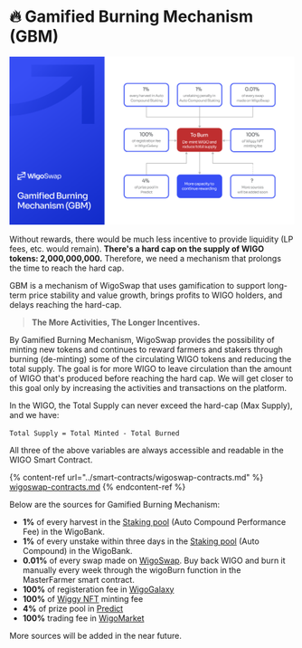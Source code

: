 # 🔥 Gamified Burning Mechanism (GBM)

![](../.gitbook/assets/GBM.png)

Without rewards, there would be much less incentive to provide liquidity (LP fees, etc. would remain). **There's a hard cap on the supply of WIGO tokens: 2,000,000,000.** Therefore, we need a mechanism that prolongs the time to reach the hard cap.

GBM is a mechanism of WigoSwap that uses gamification to support long-term price stability and value growth, brings profits to WIGO holders, and delays reaching the hard-cap.

> **The More Activities, The Longer Incentives.**

By Gamified Burning Mechanism, WigoSwap provides the possibility of minting new tokens and continues to reward farmers and stakers through burning (de-minting) some of the circulating WIGO tokens and reducing the total supply. The goal is for more WIGO to leave circulation than the amount of WIGO that's produced before reaching the hard cap. We will get closer to this goal only by increasing the activities and transactions on the platform.



In the WIGO, the Total Supply can never exceed the hard-cap (Max Supply), and we have:

`Total Supply = Total Minted - Total Burned`

All three of the above variables are always accessible and readable in the WIGO Smart Contract.

{% content-ref url="../smart-contracts/wigoswap-contracts.md" %}
[wigoswap-contracts.md](../smart-contracts/wigoswap-contracts.md)
{% endcontent-ref %}



Below are the sources for Gamified Burning Mechanism:

* **1%** of every harvest in the [Staking pool](../products/staking-wigo-wigobank/automatic-vs.-standard.md) (Auto Compound Performance Fee) in the WigoBank.
* **1%** of every unstake within three days in the [Staking pool](../products/staking-wigo-wigobank/automatic-vs.-standard.md) (Auto Compound) in the WigoBank.
* **0.01%** of every swap made on [WigoSwap](../products/swap/). Buy back WIGO and burn it manually every week through the wigoBurn function in the MasterFarmer smart contract.
* **100%** of registeration fee in [WigoGalaxy](../products/user-profile-system-wigogalaxy/)
* **100%** of [Wiggy NFT](../products/wiggy-nft.md) minting fee
* **4%** of prize pool in [Predict](../products/predict-mini-game/)
* **100%** trading fee in [WigoMarket](../products/nft-marketplace-wigomarket/)

More sources will be added in the near future.

